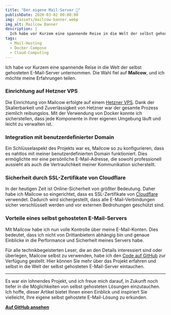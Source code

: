 ```yaml
---
title: "Der eigene Mail-Server 📧"
publishDate: 2020-03-02 00:00:00
img: /assets/mailcow-banner.webp
img_alt: Mailcow Banner
description: |
  Ich habe vor Kurzem eine spannende Reise in die Welt der selbst gehosteten E-Mail-Server unternommen.
tags:
  - Mail-Hosting
  - Docker-Compose
  - Cloud-Computing
---
```


Ich habe vor Kurzem eine spannende Reise in die Welt der selbst gehosteten E-Mail-Server unternommen. Die Wahl fiel auf **Mailcow**, und ich möchte meine Erfahrungen teilen.

### Einrichtung auf Hetzner VPS

Die Einrichtung von Mailcow erfolgte auf einem [Hetzner VPS](https://www.hetzner.com/cloud). Dank der Skalierbarkeit und Zuverlässigkeit von Hetzner war der gesamte Prozess ziemlich reibungslos. Mit der Verwendung von Docker konnte ich sicherstellen, dass jede Komponente in ihrer eigenen Umgebung läuft und leicht zu verwalten ist.

### Integration mit benutzerdefinierter Domain

Ein Schlüsselaspekt des Projekts war es, Mailcow so zu konfigurieren, dass es nahtlos mit meiner benutzerdefinierten Domain funktioniert. Dies ermöglichte mir eine persönliche E-Mail-Adresse, die sowohl professionell aussieht als auch die Vertraulichkeit meiner Kommunikation sicherstellt.

### Sicherheit durch SSL-Zertifikate von Cloudflare

In der heutigen Zeit ist Online-Sicherheit von größter Bedeutung. Daher habe ich Mailcow so eingerichtet, dass es SSL-Zertifikate von [Cloudflare](https://www.cloudflare.com) verwendet. Dadurch wird sichergestellt, dass alle E-Mail-Verbindungen sicher verschlüsselt werden und vor externen Bedrohungen geschützt sind.

### Vorteile eines selbst gehosteten E-Mail-Servers

Mit Mailcow habe ich nun volle Kontrolle über meine E-Mail-Konten. Dies bedeutet, dass ich nicht von Drittanbietern abhängig bin und genaue Einblicke in die Performance und Sicherheit meines Servers habe. 

Für alle technikbegeisterten Leser, die an den Details interessiert sind oder überlegen, Mailcow selbst zu verwenden, habe ich den [Code auf GitHub](https://github.com/mailcow/mailcow-dockerized) zur Verfügung gestellt. Hier können Sie mehr über das Projekt erfahren und selbst in die Welt der selbst gehosteten E-Mail-Server eintauchen.

---

Es war ein lohnendes Projekt, und ich freue mich darauf, in Zukunft noch tiefer in die Möglichkeiten von selbst gehosteten Lösungen einzutauchen. Ich hoffe, dieser Artikel bietet Ihnen einen Einblick und inspiriert Sie vielleicht, Ihre eigene selbst gehostete E-Mail-Lösung zu erkunden.

[**Auf GitHub ansehen**](https://github.com/mailcow/mailcow-dockerized)
